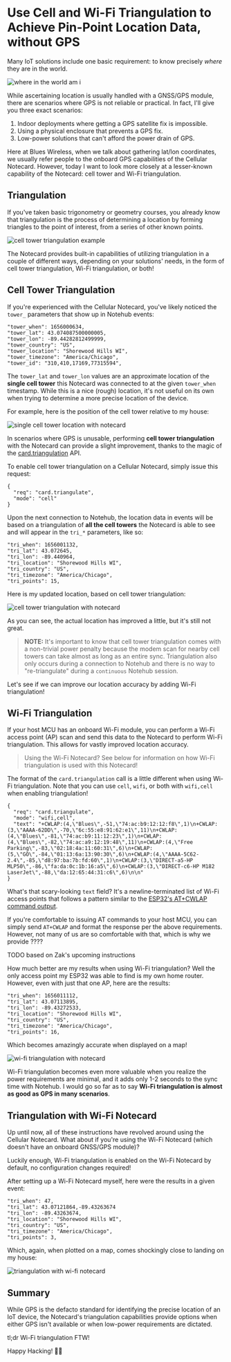 # Use Cell and Wi-Fi Triangulation to Achieve Pin-Point Location Data, without GPS

Many IoT solutions include one basic requirement: to know precisely _where_ they are in the world.

![where in the world am i](where-am-i.gif)

While ascertaining location is usually handled with a GNSS/GPS module, there are scenarios where GPS is not reliable or practical. In fact, I'll give you three exact scenarios:

1. Indoor deployments where getting a GPS satellite fix is impossible.
2. Using a physical enclosure that prevents a GPS fix.
3. Low-power solutions that can't afford the power drain of GPS.

Here at Blues Wireless, when we talk about gathering lat/lon coordinates, we usually refer people to the onboard GPS capabilities of the Cellular Notecard. However, today I want to look more closely at a lesser-known capability of the Notecard: cell tower and Wi-Fi triangulation.

## Triangulation

If you've taken basic trigonometry or geometry courses, you already know that triangulation is the process of determining a location by forming triangles to the point of interest, from a series of other known points.

![cell tower triangulation example](cell-triangulation.png)

The Notecard provides built-in capabilities of utilizing triangulation in a couple of different ways, depending on your solutions' needs, in the form of cell tower triangulation, Wi-Fi triangulation, or both!

## Cell Tower Triangulation

If you're experienced with the Cellular Notecard, you've likely noticed the `tower_` parameters that show up in Notehub events:

```
"tower_when": 1656000634,
"tower_lat": 43.074087500000005,
"tower_lon": -89.44282812499999,
"tower_country": "US",
"tower_location": "Shorewood Hills WI",
"tower_timezone": "America/Chicago",
"tower_id": "310,410,17169,77315594",
```

The `tower_lat` and `tower_lon` values are an approximate location of the **single cell tower** this Notecard was connected to at the given `tower_when` timestamp. While this is a nice (rough) location, it's not useful on its own when trying to determine a more precise location of the device.

For example, here is the position of the cell tower relative to my house:

![single cell tower location with notecard](triangulation-single-cell-tower.png)

In scenarios where GPS is unusable, performing **cell tower triangulation** with the Notecard can provide a slight improvement, thanks to the magic of the [card.triangulation]() API.

To enable cell tower triangulation on a Cellular Notecard, simply issue this request:

```
{
  "req": "card.triangulate",
  "mode": "cell"
}
```

Upon the next connection to Notehub, the location data in events will be based on a triangulation of **all the cell towers** the Notecard is able to see and will appear in the `tri_*` parameters, like so:

```
"tri_when": 1656001132,
"tri_lat": 43.072645,
"tri_lon": -89.440964,
"tri_location": "Shorewood Hills WI",
"tri_country": "US",
"tri_timezone": "America/Chicago",
"tri_points": 15,
```

Here is my updated location, based on cell tower triangulation:

![cell tower triangulation with notecard](triangulation-cell-towers.png)

As you can see, the actual location has improved a little, but it's still not  great.

> **NOTE:** It's important to know that cell tower triangulation comes with a non-trivial power penalty because the modem scan for nearby cell towers can take almost as long as an entire sync. Triangulation also only occurs during a connection to Notehub and there is no way to "re-triangulate" during a `continuous` Notehub session.

Let's see if we can improve our location accuracy by adding Wi-Fi triangulation!

## Wi-Fi Triangulation

If your host MCU has an onboard Wi-Fi module, you can perform a Wi-Fi access point (AP) scan and send this data to the Notecard to perform Wi-Fi triangulation. This allows for vastly improved location accuracy.

> Using the Wi-Fi Notecard? See below for information on how Wi-Fi triangulation is used with this Notecard!

The format of the `card.triangulation` call is a little different when using Wi-Fi triangulation. Note that you can use `cell`, `wifi`, or both with `wifi,cell` when enabling triangulation!

```
{
  "req": "card.triangulate",
  "mode": "wifi,cell",
  "text": "+CWLAP:(4,\"Blues\",-51,\"74:ac:b9:12:12:f8\",1)\n+CWLAP:(3,\"AAAA-62DD\",-70,\"6c:55:e8:91:62:e1\",11)\n+CWLAP:(4,\"Blues\",-81,\"74:ac:b9:11:12:23\",1)\n+CWLAP:(4,\"Blues\",-82,\"74:ac:a9:12:19:48\",11)\n+CWLAP:(4,\"Free Parking\",-83,\"02:18:4a:11:60:31\",6)\n+CWLAP:(5,\"GO\",-84,\"01:13:6a:13:90:30\",6)\n+CWLAP:(4,\"AAAA-5C62-2.4\",-85,\"d8:97:ba:7b:fd:60\",1)\n+CWLAP:(3,\"DIRECT-a5-HP MLP50\",-86,\"fa:da:0c:1b:16:a5\",6)\n+CWLAP:(3,\"DIRECT-c6-HP M182 LaserJet\",-88,\"da:12:65:44:31:c6\",6)\n\n"
}
```

What's that scary-looking `text` field? It's a newline-terminated list of Wi-Fi access points that follows a pattern similar to the [ESP32's AT+CWLAP command output](https://docs.espressif.com/projects/esp-at/en/latest/esp32/AT_Command_Set/Wi-Fi_AT_Commands.html#id17).

If you're comfortable to issuing AT commands to your host MCU, you can simply send `AT+CWLAP` and format the response per the above requirements. However, not many of us are so comfortable with that, which is why we provide ????

TODO based on Zak's upcoming instructions

How much better are my results when using Wi-Fi triangulation? Well the only access point my ESP32 was able to find is my own home router. However, even with just that one AP, here are the results:

```
"tri_when": 1656011112,
"tri_lat": 43.07113895,
"tri_lon": -89.43272533,
"tri_location": "Shorewood Hills WI",
"tri_country": "US",
"tri_timezone": "America/Chicago",
"tri_points": 16,
```

Which becomes amazingly accurate when displayed on a map!

![wi-fi triangulation with notecard](triangulation-cell-wifi.png)

Wi-Fi triangulation becomes even more valuable when you realize the power requirements are minimal, and it adds only 1-2 seconds to the sync time with Notehub. I would go so far as to say **Wi-Fi triangulation is almost as good as GPS in many scenarios**.

## Triangulation with Wi-Fi Notecard

Up until now, all of these instructions have revolved around using the Cellular Notecard. What about if you're using the Wi-Fi Notecard (which doesn't have an onboard GNSS/GPS module)?

Luckily enough, Wi-Fi triangulation is enabled on the Wi-Fi Notecard by default, no configuration changes required!

After setting up a Wi-Fi Notecard myself, here were the results in a given event:

```
"tri_when": 47,
"tri_lat": 43.07121864,-89.43263674
"tri_lon": -89.43263674,
"tri_location": "Shorewood Hills WI",
"tri_country": "US",
"tri_timezone": "America/Chicago",
"tri_points": 3,
```

Which, again, when plotted on a map, comes shockingly close to landing on my house:

![triangulation with wi-fi notecard](triangulation-wifi-notecard.png)

## Summary

While GPS is the defacto standard for identifying the precise location of an IoT device, the Notecard's triangulation capabilities provide options when either GPS isn't available or when low-power requirements are dictated.

tl;dr Wi-Fi triangulation FTW!

Happy Hacking! 🧑‍💻